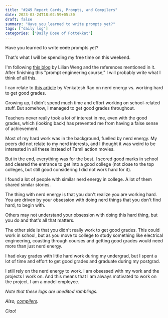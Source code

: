 ```yaml
---
title: "#249 Report Cards, Prompts, and Compilers"
date: 2023-03-24T18:02:59+05:30
draft: false
summary: "Have you learned to write prompts yet?"
tags: ["daily log"]
categories: ["Daily Dose of Pottekkat"]
---
```


Have you learned to write ~~code~~ prompts yet?

That's what I will be spending my free time on this weekend.

I'm following [this blog](https://lilianweng.github.io/posts/2023-03-15-prompt-engineering/) by Lilian Weng and the references mentioned in it. After finishing this "prompt engineering course," I will probably write what I think of all this.

I can relate to [this article](https://www.ribbonfarm.com/2023/03/16/report-cards/) by Venkatesh Rao on nerd energy vs. working hard to get good grades.

Growing up, I didn't spend much time and effort working on school-related stuff. But somehow, I managed to get good grades throughout.

Teachers never really took a lot of interest in me, even with the good grades, which (looking back) has prevented me from having a false sense of achievement.

Most of my hard work was in the background, fuelled by nerd energy. My peers did not relate to my nerd interests, and I thought it was weird to be interested in all these instead of Tamil action movies.

But in the end, everything was for the best. I scored good marks in school and cleared the entrance to get into a good college (not close to the top colleges, but still good considering I did not work hard for it).

I found a lot of people with similar nerd energy in college. A lot of them shared similar stories.

The thing with nerd energy is that you don't realize you are working hard. You are driven by your obsession with doing nerd things that you don't find hard, to begin with.

Others may not understand your obsession with doing this hard thing, but you do and that's all that matters.

The other side is that you didn't really work to get good grades. This could work in school, but as you move to college to study something like electrical engineering, coasting through courses and getting good grades would need more than just nerd energy.

I had okay grades with little hard work during my undergrad, but I spent a lot of time and effort to get good grades and graduate during my postgrad.

I still rely on the nerd energy to work. I am obsessed with my work and the projects I work on. And this means that I am always motivated to work on the project. I am a model employee.

_Note that these logs are unedited ramblings._

_Also, [compilers](https://blog.regehr.org/archives/169)._

_Ciao!_
